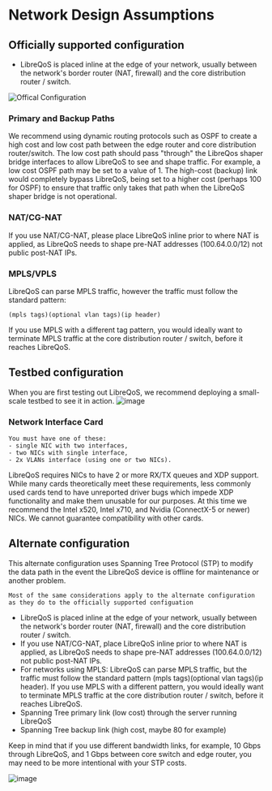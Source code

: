 # Network Design Assumptions

## Officially supported configuration

- LibreQoS is placed inline at the edge of your network, usually between the network's border router (NAT, firewall) and the core distribution router / switch.

![Offical Configuration](https://github.com/user-attachments/assets/e5914a58-3ec6-4eb1-b016-8a57582dd082)

### Primary and Backup Paths

We recommend using dynamic routing protocols such as OSPF to create a high cost and low cost path between the edge router and core distribution router/switch. The low cost path should pass "through" the LibreQos shaper bridge interfaces to allow LibreQoS to see and shape traffic. For example, a low cost OSPF path may be set to a value of 1. The high-cost (backup) link would completely bypass LibreQoS, being set to a higher cost (perhaps 100 for OSPF) to ensure that traffic only takes that path when the LibreQoS shaper bridge is not operational.

### NAT/CG-NAT
If you use NAT/CG-NAT, please place LibreQoS inline prior to where NAT is applied, as LibreQoS needs to shape pre-NAT addresses (100.64.0.0/12) not public post-NAT IPs.

### MPLS/VPLS
LibreQoS can parse MPLS traffic, however the traffic must follow the standard pattern:
```
(mpls tags)(optional vlan tags)(ip header)
```
If you use MPLS with a different tag pattern, you would ideally want to terminate MPLS traffic at the core distribution router / switch, before it reaches LibreQoS.

## Testbed configuration
When you are first testing out LibreQoS, we recommend deploying a small-scale testbed to see it in action.
![image](https://github.com/user-attachments/assets/6174bd29-112d-4b00-bea8-41314983d37a)

### Network Interface Card

```{note}
You must have one of these:
- single NIC with two interfaces,
- two NICs with single interface,
- 2x VLANs interface (using one or two NICs).
```

LibreQoS requires NICs to have 2 or more RX/TX queues and XDP support. While many cards theoretically meet these requirements, less commonly used cards tend to have unreported driver bugs which impede XDP functionality and make them unusable for our purposes. At this time we recommend the Intel x520, Intel x710, and Nvidia (ConnectX-5 or newer) NICs. We cannot guarantee compatibility with other cards.

## Alternate configuration

This alternate configuration uses Spanning Tree Protocol (STP) to modify the data path in the event the LibreQoS device is offline for maintenance or another problem.

```{note}
Most of the same considerations apply to the alternate configuration as they do to the officially supported configuation
```

- LibreQoS is placed inline at the edge of your network, usually between the network's border router (NAT, firewall) and the core distribution router / switch.
- If you use NAT/CG-NAT, place LibreQoS inline prior to where NAT is applied, as LibreQoS needs to shape pre-NAT addresses (100.64.0.0/12) not public post-NAT IPs.
- For networks using MPLS: LibreQoS can parse MPLS traffic, but the traffic must follow the standard pattern (mpls tags)(optional vlan tags)(ip header). If you use MPLS with a different pattern, you would ideally want to terminate MPLS traffic at the core distribution router / switch, before it reaches LibreQoS.
- Spanning Tree primary link (low cost) through the server running LibreQoS
- Spanning Tree backup link (high cost, maybe 80 for example)

Keep in mind that if you use different bandwidth links, for example, 10 Gbps through LibreQoS, and 1 Gbps between core switch and edge router, you may need to be more intentional with your STP costs.

![image](https://github.com/user-attachments/assets/39247655-3bcf-4a0c-8cfb-1ed1a96d3c2d)
